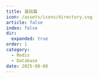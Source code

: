 ```yaml
---
title: 基础篇
icon: /assets/icons/directory.svg
article: false
index: false
dir:
  expanded: true
order: 1
category:
  - Redis
  - Database
date: 2025-08-08
---
```


<Catalog />
